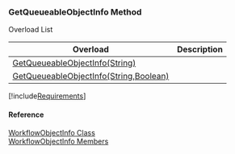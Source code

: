 ﻿### GetQueueableObjectInfo Method

Overload List

| Overload | Description |
| --- | --- |
| [GetQueueableObjectInfo(String)](fcSDK~FChoice.Foundation.Clarify.WorkflowObjectInfo~GetQueueableObjectInfo(String).md) |   |
| [GetQueueableObjectInfo(String,Boolean)](fcSDK~FChoice.Foundation.Clarify.WorkflowObjectInfo~GetQueueableObjectInfo(String,Boolean).md) |   |

[!include[Requirements](../partials/requirements.md)]



#### Reference

[WorkflowObjectInfo Class](fcSDK~FChoice.Foundation.Clarify.WorkflowObjectInfo.md)  
[WorkflowObjectInfo Members](fcSDK~FChoice.Foundation.Clarify.WorkflowObjectInfo_members.md)